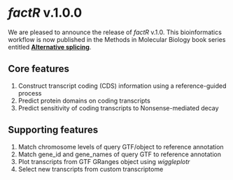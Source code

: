 # *factR* v.1.0.0

We are pleased to announce the release of *factR* v.1.0. This bioinformatics 
workflow is now published in the Methods in Molecular Biology book series 
entitled [**Alternative splicing**](add-link-in-future). 

## Core features
1. Construct transcript coding (CDS) information using a reference-guided process
2. Predict protein domains on coding transcripts
3. Predict sensitivity of coding transcripts to Nonsense-mediated decay
 
## Supporting features 
1. Match chromosome levels of query GTF/object to reference annotation
2. Match gene_id and gene_names of query GTF to reference annotation
3. Plot transcripts from GTF GRanges object using *wiggleplotr*
4. Select new transcripts from custom transcriptome

